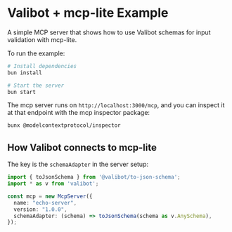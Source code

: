 # Valibot + mcp-lite Example

A simple MCP server that shows how to use Valibot schemas for input validation with mcp-lite.

To run the example:

```bash
# Install dependencies
bun install

# Start the server
bun start
```

The mcp server runs on `http://localhost:3000/mcp`, and you can inspect it at that endpoint with the mcp inspector package:

```bash
bunx @modelcontextprotocol/inspector
```

## How Valibot connects to mcp-lite

The key is the `schemaAdapter` in the server setup:

```typescript
import { toJsonSchema } from '@valibot/to-json-schema';
import * as v from 'valibot';

const mcp = new McpServer({
  name: "echo-server",
  version: "1.0.0",
  schemaAdapter: (schema) => toJsonSchema(schema as v.AnySchema),
});
```

